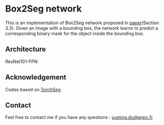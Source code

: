 # Box2Seg network
This is an implementation of Box2Seg network proposed in [paper](https://arxiv.org/abs/1807.09190)(Section 3.3). Given an image with a bounding box, the network learns to predict a corresponding binary mask for the object inside the bounding box.

## Architecture
ResNet101-FPN

## Acknowledgement
Codes based on [TorchSeg](https://github.com/ycszen/TorchSeg)

## Contact
Feel free to contact me if you have any questions : yuming.du@enpc.fr

